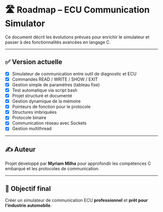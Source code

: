 # 🛣️ Roadmap – ECU Communication Simulator

Ce document décrit les évolutions prévues pour enrichir le simulateur et passer à des fonctionnalités avancées en langage C.

---

## ✅ Version actuelle

- [x] Simulateur de communication entre outil de diagnostic et ECU
- [x] Commandes READ / WRITE / SHOW / EXIT
- [x] Gestion simple de paramètres (tableau fixe)
- [x] Test automatique via script bash
- [x] Projet structuré et documenté
- [x] Gestion dynamique de la mémoire
- [x] Pointeurs de fonction pour le protocole
- [x] Structures imbriquées
- [x] Protocole binaire
- [x] Communication réseau avec Sockets
- [x] Gestion multithread

---

## ✍️ Auteur

Projet développé par **Myriam Milha** pour approfondir les compétences C embarqué et les protocoles de communication.

---

## 🎯 Objectif final

Créer un simulateur de communication ECU **professionnel** et **prêt pour l'industrie automobile**.
